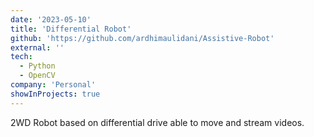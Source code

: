 ```yaml
---
date: '2023-05-10'
title: 'Differential Robot'
github: 'https://github.com/ardhimaulidani/Assistive-Robot'
external: ''
tech:
  - Python
  - OpenCV
company: 'Personal'
showInProjects: true
---
```


2WD Robot based on differential drive able to move and stream videos.
